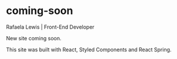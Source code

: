 # coming-soon

Rafaela Lewis | Front-End Developer

New site coming soon.

This site was built with React, Styled Components and React Spring.
